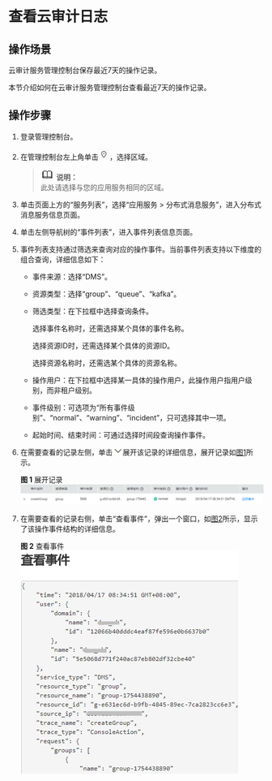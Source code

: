 # 查看云审计日志<a name="ZH-CN_TOPIC_0169047374"></a>

## 操作场景<a name="section5470822195238"></a>

云审计服务管理控制台保存最近7天的操作记录。

本节介绍如何在云审计服务管理控制台查看最近7天的操作记录。

## 操作步骤<a name="section6300091795238"></a>

1.  登录管理控制台。
2.  在管理控制台左上角单击![](figures/icon-region.png)，选择区域。

    >![](public_sys-resources/icon-note.gif) **说明：**   
    >此处请选择与您的应用服务相同的区域。  

3.  单击页面上方的“服务列表”，选择“应用服务 \> 分布式消息服务”，进入分布式消息服务信息页面。
4.  单击左侧导航树的“事件列表”，进入事件列表信息页面。
5.  事件列表支持通过筛选来查询对应的操作事件。当前事件列表支持以下维度的组合查询，详细信息如下：
    -   事件来源：选择“DMS”。
    -   资源类型：选择“group”、“queue”、“kafka”。
    -   筛选类型：在下拉框中选择查询条件。

        选择事件名称时，还需选择某个具体的事件名称。

        选择资源ID时，还需选择某个具体的资源ID。

        选择资源名称时，还需选某个具体的资源名称。

    -   操作用户：在下拉框中选择某一具体的操作用户，此操作用户指用户级别，而非租户级别。
    -   事件级别：可选项为“所有事件级别”、“normal”、“warning”、“incident”，只可选择其中一项。
    -   起始时间、结束时间：可通过选择时间段查询操作事件。

6.  在需要查看的记录左侧，单击![](figures/icon-down.png)展开该记录的详细信息，展开记录如[图1](#fig4207614613)所示。

    **图 1**  展开记录<a name="fig4207614613"></a>  
    ![](figures/展开记录.png "展开记录")

7.  在需要查看的记录右侧，单击“查看事件”，弹出一个窗口，如[图2](#fig1920841417118)所示，显示了该操作事件结构的详细信息。

    **图 2**  查看事件<a name="fig1920841417118"></a>  
    ![](figures/查看事件.png "查看事件")


